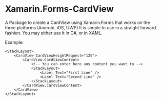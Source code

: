 # Xamarin.Forms-CardView
A Package to create a CardView using Xamarin.Forms that works on the three platforms (Android, iOS, UWP)
It is simple to use in a straight forward fashion.
You may either use it in C#, or in XAML.

Example:  

    <StackLayout>
        <CardView CardViewHeightRequest="125">
            <CardView.CardViewContent>
                <!-- You can enter here any content you want to -->
                <StackLayout>
                    <Label Text="First Line" />
                    <Label Text="Second Line" />
                </StackLayout>
            </CardView.CardViewContent>
        </CardView>
    </StackLayout>
